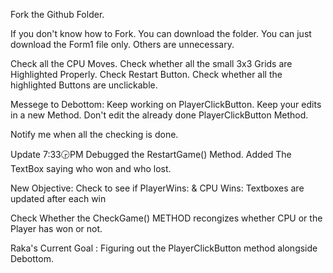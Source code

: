 Fork the Github Folder.

If you don't know how to Fork. You can download the folder. You can just download the Form1 file only. Others are unnecessary.

Check all the CPU Moves.
Check whether all the small 3x3 Grids are Highlighted Properly.
Check Restart Button.
Check whether all the highlighted Buttons are unclickable.

Messege to Debottom: Keep working on PlayerClickButton. Keep your edits in a new Method. Don't edit the already done PlayerClickButton Method. 

Notify me when all the checking is done. 

Update 7:33🕞PM
Debugged the RestartGame() Method.
Added The TextBox saying who won and who lost.

New Objective: Check to see if 
PlayerWins: & CPU Wins: 
Textboxes are updated after each win

Check Whether the CheckGame() METHOD recongizes whether CPU or the Player has won or not.

Raka's Current Goal : Figuring out the PlayerClickButton method alongside Debottom.
